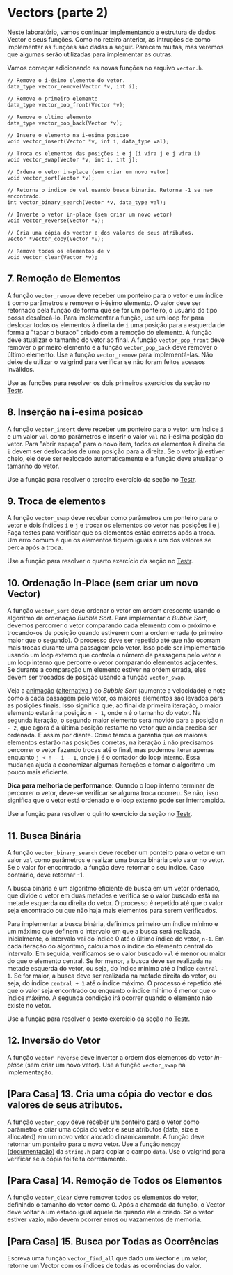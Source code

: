 
# Vectors (parte 2)

Neste laboratório, vamos continuar implementando a estrutura de dados Vector e seus funções. 
Como no reteiro anterior, as intruções de como implementar as funções são dadas a seguir. Parecem muitas, mas veremos que algumas serão utilizadas para implementar as outras.

Vamos começar adicionando as novas funções no arquivo ```vector.h```.

```
// Remove o i-ésimo elemento do vetor.
data_type vector_remove(Vector *v, int i); 

// Remove o primeiro elemento
data_type vector_pop_front(Vector *v); 

// Remove o ultimo elemento
data_type vector_pop_back(Vector *v); 

// Insere o elemento na i-esima posicao
void vector_insert(Vector *v, int i, data_type val); 

// Troca os elementos das posições i e j (i vira j e j vira i)
void vector_swap(Vector *v, int i, int j); 

// Ordena o vetor in-place (sem criar um novo vetor)
void vector_sort(Vector *v);

// Retorna o indice de val usando busca binaria. Retorna -1 se nao encontrado.
int vector_binary_search(Vector *v, data_type val);

// Inverte o vetor in-place (sem criar um novo vetor)
void vector_reverse(Vector *v); 

// Cria uma cópia do vector e dos valores de seus atributos.
Vector *vector_copy(Vector *v); 

// Remove todos os elementos de v
void vector_clear(Vector *v);
```

## 7. Remoção de Elementos

A função ```vector_remove``` deve receber um ponteiro para o vetor e um índice ```i``` como parâmetros e remover o i-ésimo elemento. O valor deve ser retornado pela função de forma que se for um ponteiro, o usuário do tipo possa desalocá-lo. Para implementar a função, use um loop for para deslocar todos os elementos à direita de ```i``` uma posição para a esquerda de forma a "tapar o buraco" criado com a remoção do elemento. A função deve atualizar o tamanho do vetor ao final. A função ```vector_pop_front``` deve remover o primeiro elemento e a função ```vector_pop_back``` deve remover o último elemento. Use a função ```vector_remove``` para implementá-las. Não deixe de utilizar o valgrind para verificar se não foram feitos acessos inválidos. 

Use as funções para resolver os dois primeiros exercícios da seção no [Testr](http://200.137.66.71:8000/).

## 8. Inserção na i-esima posicao

A função ```vector_insert``` deve receber um ponteiro para o vetor, um índice ```i``` e um valor ```val``` como parâmetros e inserir o valor ```val``` na i-ésima posição do vetor. Para "abrir   espaço" para o novo item, todos os elementos à direita de ```i``` devem ser deslocados de uma posição para a direita. Se o vetor já estiver cheio, ele deve ser realocado automaticamente e  a função deve atualizar o tamanho do vetor. 

Use a função para resolver o terceiro exercício da seção no [Testr](http://200.137.66.71:8000/).

## 9. Troca de elementos 

A função ```vector_swap``` deve receber como parâmetros um ponteiro para o vetor e dois índices ```i``` e ```j```  e trocar os elementos do vetor nas posições i e j. Faça testes para verificar que os elementos estão corretos após a troca. Um erro comum é que os elementos fiquem iguais e um dos valores se perca após a troca.

Use a função para resolver o quarto exercício da seção no [Testr](http://200.137.66.71:8000/).

## 10. Ordenação In-Place (sem criar um novo Vector)

A função ```vector_sort``` deve ordenar o vetor em ordem crescente usando o algoritmo de ordenação *Bubble Sort*. Para implementar o *Bubble Sort*, devemos percorrer o vetor comparando cada elemento com o próximo e trocando-os de posição quando estiverem com a ordem errada (o primeiro maior que o segundo). O processo deve ser repetido até que não ocorram mais trocas durante uma passagem pelo vetor. Isso pode ser implementado usando um loop externo que controla o número de passagens pelo vetor e um loop interno que percorre o vetor comparando elementos adjacentes. Se durante a comparação um elemento estiver na ordem errada, eles devem ser trocados de posição usando a função ```vector_swap```. 

Veja a [animação](https://visualgo.net/en/sorting) ([alternativa ](https://www.cs.usfca.edu/~galles/visualization/ComparisonSort.html)) do *Bubble Sort* (aumente a velocidade) e note como a cada passagem pelo vetor, os maiores elementos são levados para as posições finais. Isso significa que, ao final da primeira iteração, o maior elemento estará na posição ```n - 1```, onde ```n``` é o tamanho do vetor. Na segunda iteração, o segundo maior elemento será movido para a posição ```n - 2```, que agora é a última posição restante no vetor que ainda precisa ser ordenada. E assim por diante. Como temos a garantia que os maiores elementos estarão nas posições corretas, na iteração ```i``` não precisamos percorrer o vetor fazendo trocas até o final, mas podemos iterar apenas enquanto ```j < n - i - 1```, onde ```j``` é o contador do loop interno. Essa mudança ajuda a economizar algumas iterações e tornar o algoritmo um pouco mais eficiente. 

**Dica para melhoria de performance**: Quando o loop interno terminar de percorrer o vetor, deve-se verificar se alguma troca ocorreu. Se não, isso significa que o vetor está ordenado e o loop externo pode ser interrompido.

Use a função para resolver o quinto exercício da seção no [Testr](http://200.137.66.71:8000/).

## 11. Busca Binária 

A função ```vector_binary_search``` deve receber um ponteiro para o vetor e um valor ```val``` como parâmetros e realizar uma busca binária pelo valor no vetor. Se o valor for encontrado, a função deve retornar o seu índice. Caso contrário, deve retornar -1.

A busca binária é um algoritmo eficiente de busca em um vetor ordenado, que divide o vetor em duas metades e verifica se o valor buscado está na metade esquerda ou direita do vetor. O processo é repetido até que o valor seja encontrado ou que não haja mais elementos para serem verificados.

Para implementar a busca binária, definimos primeiro um índice mínimo e um máximo que definem  o intervalo em que a busca será realizada. Inicialmente, o intervalo vai do índice 0 até o último índice do vetor, ```n-1```. Em cada iteração do algoritmo, calculamos o índice do elemento central do intervalo. Em seguida, verificamos se o valor buscado ```val``` é menor ou maior do que o elemento central. Se for menor, a busca deve ser realizada na metade esquerda do vetor, ou seja, do índice mínimo até o índice ```central - 1```. Se for maior, a busca deve ser realizada na metade direita do vetor, ou seja, do índice ```central + 1``` até o índice máximo. O processo é repetido até que o valor seja encontrado ou enquanto o índice mínimo é menor que o índice máximo. A segunda condição irá ocorrer quando o elemento não existe no vetor. 

Use a função para resolver o sexto exercício da seção no [Testr](http://200.137.66.71:8000/).

## 12. Inversão do Vetor

A função ```vector_reverse``` deve inverter a ordem dos elementos do vetor *in-place* (sem criar um novo vetor). Use a função ```vector_swap``` na implementação.

## [Para Casa] 13. Cria uma cópia do vector e dos valores de seus atributos.

A função ```vector_copy``` deve receber um ponteiro para o vetor como parâmetro e criar uma cópia do vetor e seus atributos (data, size e allocated) em um novo vetor alocado dinamicamente. A função deve retornar um ponteiro para o novo vetor. Use a função ```memcpy``` ([documentação](https://cplusplus.com/reference/cstring/memcpy/)) da ```string.h``` para copiar o campo ```data```. Use o valgrind para verificar se a cópia foi feita corretamente.

## [Para Casa] 14. Remoção de Todos os Elementos 

A função ```vector_clear``` deve remover todos os elementos do vetor, definindo o tamanho do vetor como 0. Após a chamada da função, o Vector deve voltar à um estado igual àquele de quando ele é criado. Se o vetor estiver vazio, não devem ocorrer erros ou vazamentos de memória. 

## [Para Casa] 15. Busca por Todas as Ocorrências

Escreva uma função ```vector_find_all``` que dado um Vector e um valor, retorne um Vector com os índices de todas as ocorrências do valor. 

